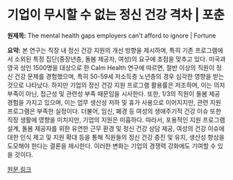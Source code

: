 # 기업이 무시할 수 없는 정신 건강 격차 | 포춘

**원제목:** The mental health gaps employers can't afford to ignore | Fortune

**요약:** 본 연구는 직장 내 정신 건강 지원의 개선 방향을 제시하며, 특히 기존 프로그램에서 소외된 특정 집단(중장년층, 돌봄 제공자, 여성)의 요구에 초점을 맞추고 있다.  미국과 영국 성인 1500명을 대상으로 한 Calm Health 연구에 따르면, 절반 이상의 직원이 정신 건강 문제를 경험했으며, 특히 50-59세 저소득층 노년층의 경우 심각한 영향을 받는 것으로 나타났다.  하지만 기업의 정신 건강 지원 프로그램 활용률은 저조하며, 이는 의지 부족이 아닌,  접근성 및 관련성 부족 때문임을 시사한다.  또한, 1/3의 직원이 돌봄 제공 경험을 가지고 있으며, 이는 업무 생산성 저하 및 휴가 사용으로 이어지지만,  관련 지원 프로그램은 부족한 실정이다.  더불어, 임신, 폐경 등 여성의 생애주기적 건강 이슈 또한 직장 생활에 영향을 미치지만, 기업의 지원은 미흡하다.  따라서,  포용적인 지원 프로그램 설계,  돌봄 제공자를 위한 유연한 근무 환경 및 정신 건강 상담 제공,  여성의 건강 이슈에 대한 인식 제고 및 지원 확대 등을 통해 직원들의 정신 건강 증진 및 유지, 생산성 향상을 도모해야 한다는 결론을 제시한다. 이러한 변화는 기업의 경쟁력 강화에도 기여할 수 있을 것이다.

[원문 링크](https://fortune.com/2025/07/21/mental-health-gaps-workplace-mental-health-programs/)
